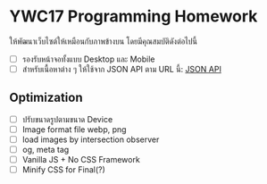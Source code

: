 # YWC17 Programming Homework

ให้พัฒนาเว็บไซต์ให้เหมือนกับภาพข้างบน โดยมีคุณสมบัติดังต่อไปนี้
- [ ] รองรับหน้าจอทั้งแบบ Desktop และ Mobile
- [ ] สำหรับเนื้อหาต่าง ๆ ให้ใช้จาก JSON API ตาม URL นี้: [JSON API](https://panjs.com/ywc.json)

## Optimization
- [ ] ปรับขนาดรูปตามขนาด Device
- [ ] Image format file webp, png
- [ ] load images by intersection observer 
- [ ] og, meta tag
- [ ] Vanilla JS + No CSS Framework
- [ ] Minify CSS for Final(?)
